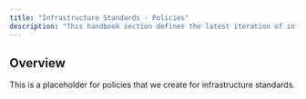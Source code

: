```yaml
---
title: "Infrastructure Standards - Policies"
description: "This handbook section defines the latest iteration of infrastructure standards for AWS and GCP across all departments and groups at Example Company."
---
```


## Overview

This is a placeholder for policies that we create for infrastructure standards.
